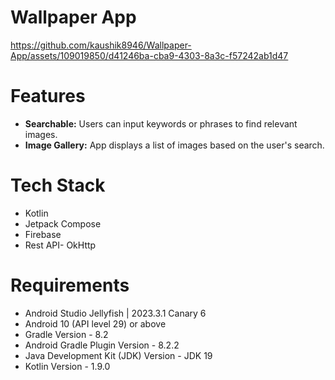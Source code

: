# Wallpaper App

https://github.com/kaushik8946/Wallpaper-App/assets/109019850/d41246ba-cba9-4303-8a3c-f57242ab1d47

# Features

- **Searchable:** Users can input keywords or phrases to find relevant images.
- **Image Gallery:** App displays a list of images based on the user's search.

# Tech Stack

- Kotlin
- Jetpack Compose
- Firebase
- Rest API- OkHttp

# Requirements

- Android Studio Jellyfish | 2023.3.1 Canary 6
- Android 10 (API level 29) or above
- Gradle Version - 8.2
- Android Gradle Plugin Version - 8.2.2
- Java Development Kit (JDK) Version - JDK 19
- Kotlin Version - 1.9.0